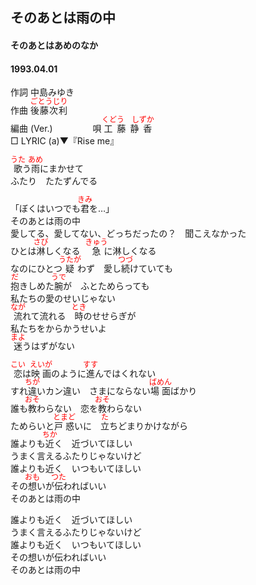 <style type="text/css">
	ruby{
	    ruby-position: over;
	}
	ruby > rt{font-size: 12px;color:red;}
	p{font:16px;font-size: '楷体'}
</style>
## そのあとは雨の中
#### そのあとはあめのなか
####  1993.04.01


作詞     中島みゆき  
作曲      <ruby><rb>後藤次利</rb><rp>(</rp><rt>ごとうじり</rt><rp>)</rp></ruby>　  
編曲 (Ver.) 　　　　 
唄     <ruby><rb>工藤静香</rb><rp>(</rp><rt>くどう　しずか</rt><rp>)</rp></ruby>   
□ LYRIC (a)▼『Rise me』   　   
   
   
<ruby><rb>歌</rb><rp>(</rp><rt>うた</rt><rp>)</rp></ruby>う<ruby><rb>雨</rb><rp>(</rp><rt>あめ</rt><rp>)</rp></ruby>にまかせて   
ふたり　たたずんでる   
   
「ぼくはいつでも<ruby><rb>君</rb><rp>(</rp><rt>きみ</rt><rp>)</rp></ruby>を…」   
そのあとは雨の中   
愛してる、愛してない、どっちだったの？　聞こえなかった   
ひとは<ruby><rb>淋</rb><rp>(</rp><rt>さび</rt><rp>)</rp></ruby>しくなる　<ruby><rb>急</rb><rp>(</rp><rt>きゅう</rt><rp>)</rp></ruby>に淋しくなる   
なのにひとつ<ruby><rb>疑</rb><rp>(</rp><rt>うたが</rt><rp>)</rp></ruby>わず　愛し<ruby><rb>続</rb><rp>(</rp><rt>つづ</rt><rp>)</rp></ruby>けていても   
<ruby><rb>抱</rb><rp>(</rp><rt>だ</rt><rp>)</rp></ruby>きしめた<ruby><rb>腕</rb><rp>(</rp><rt>うで</rt><rp>)</rp></ruby>が　ふとためらっても   
私たちの愛のせいじゃない   
<ruby><rb>流</rb><rp>(</rp><rt>なが</rt><rp>)</rp></ruby>れて流れる　<ruby><rb>時</rb><rp>(</rp><rt>とき</rt><rp>)</rp></ruby>のせせらぎが   
私たちをからかうせいよ   
<ruby><rb>迷</rb><rp>(</rp><rt>まよ</rt><rp>)</rp></ruby>うはずがない   
   
<ruby><rb>恋</rb><rp>(</rp><rt>こい</rt><rp>)</rp></ruby>は<ruby><rb>映画</rb><rp>(</rp><rt>えいが</rt><rp>)</rp></ruby>のように<ruby><rb>進</rb><rp>(</rp><rt>すす</rt><rp>)</rp></ruby>んではくれない   
すれ<ruby><rb>違</rb><rp>(</rp><rt>ちが</rt><rp>)</rp></ruby>いカン違い　さまにならない<ruby><rb>場面</rb><rp>(</rp><rt>ばめん</rt><rp>)</rp></ruby>ばかり   
誰も<ruby><rb>教</rb><rp>(</rp><rt>おそ</rt><rp>)</rp></ruby>わらない　恋を<ruby><rb>教</rb><rp>(</rp><rt>おそ</rt><rp>)</rp></ruby>わらない   
ためらいと<ruby><rb>戸惑</rb><rp>(</rp><rt>とまど</rt><rp>)</rp></ruby>いに　<ruby><rb>立</rb><rp>(</rp><rt>た</rt><rp>)</rp></ruby>ちどまりかけながら   
誰よりも<ruby><rb>近</rb><rp>(</rp><rt>ちか</rt><rp>)</rp></ruby>く　近づいてほしい   
うまく言えるふたりじゃないけど   
誰よりも近く　いつもいてほしい   
その<ruby><rb>想</rb><rp>(</rp><rt>おも</rt><rp>)</rp></ruby>いが<ruby><rb>伝</rb><rp>(</rp><rt>つた</rt><rp>)</rp></ruby>わればいい   
そのあとは雨の中   
   
誰よりも近く　近づいてほしい   
うまく言えるふたりじゃないけど   
誰よりも近く　いつもいてほしい   
その想いが伝わればいい   
そのあとは雨の中   